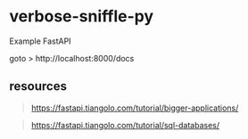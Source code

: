 # verbose-sniffle-py
Example FastAPI


goto > http://localhost:8000/docs


## resources

> https://fastapi.tiangolo.com/tutorial/bigger-applications/

> https://fastapi.tiangolo.com/tutorial/sql-databases/


